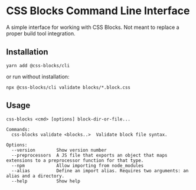 # CSS Blocks Command Line Interface

A simple interface for working with CSS Blocks.
Not meant to replace a proper build tool integration.

## Installation

```
yarn add @css-blocks/cli
```

or run without installation:

```
npx @css-blocks/cli validate blocks/*.block.css
```

## Usage

```
css-blocks <cmd> [options] block-dir-or-file...

Commands:
  css-blocks validate <blocks..>  Validate block file syntax.

Options:
  --version        Show version number
  --preprocessors  A JS file that exports an object that maps extensions to a preprocessor function for that type.
  --npm            Allow importing from node_modules
  --alias          Define an import alias. Requires two arguments: an alias and a directory.
  --help           Show help

```
